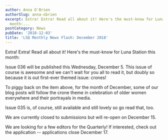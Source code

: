 ```yaml
---
author: Anna O'Brien
authorSlug: anna-obrien
excerpt: Extra! Extra! Read all about it! Here's the must-know for Luna Station this
  month:...
postCategory: News
pubDate: '2018-12-03'
title: 'LSQ Monthly News Flash: December 2018'
---
```

Extra! Extra! Read all about it! Here's the must-know for Luna Station this month:

Issue 036 will be published this Wednesday, December 5. This issue of course is awesome and we can't wait for you all to read it, but doubly so because it is out first-ever themed issue: crones!

To piggy back on the item above, for the month of December, some of our blog posts will follow the crone theme in celebration of older women everywhere and their portrayals in media.

Issue 035 is, of course, still available and still lovely so go read that, too.

We are currently closed to submissions but will re-open on December 15.

We are looking for a few editors for the Quarterly! If interested, check out the application -- applications close December 17.